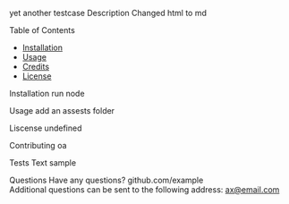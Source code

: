 
yet another testcase
Description
Changed html to md

Table of Contents
- [Installation](#installation)
- [Usage](#usage)
- [Credits](#credits)
- [License](#license)

Installation
run node

Usage
add an assests folder

Liscense
undefined
                           
Contributing
oa

Tests
Text sample

Questions
Have any questions?
github.com/example  
Additional questions can be sent to the following address: ax@email.com                 
    